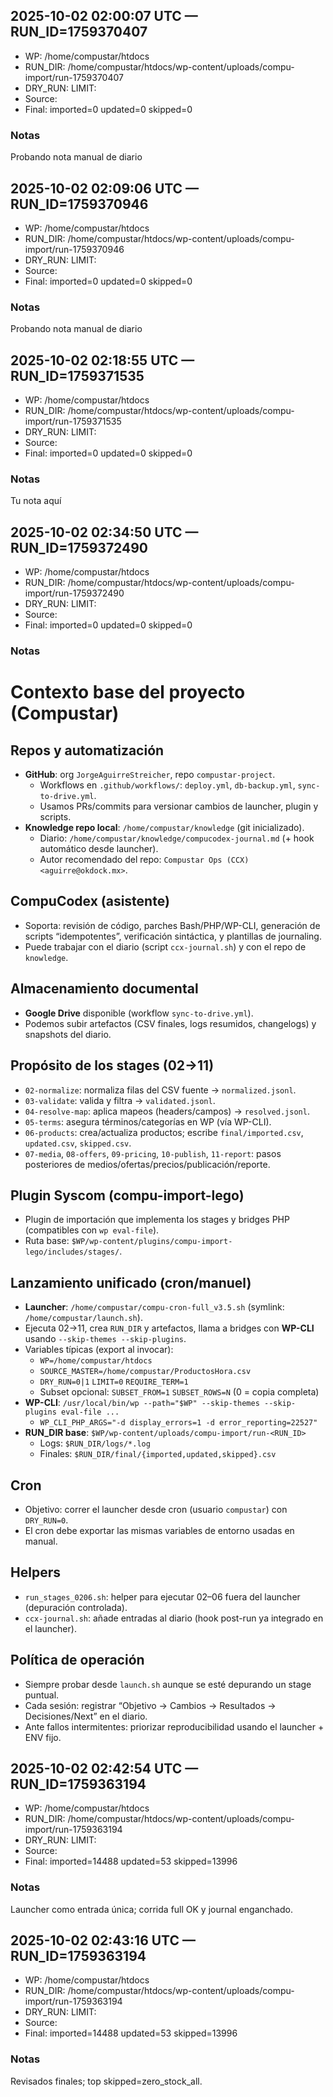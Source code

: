 ## 2025-10-02 02:00:07 UTC — RUN_ID=1759370407

- WP: /home/compustar/htdocs
- RUN_DIR: /home/compustar/htdocs/wp-content/uploads/compu-import/run-1759370407
- DRY_RUN: <nil>    LIMIT: <nil>
- Source: <nil>
- Final: imported=0  updated=0  skipped=0

### Notas
Probando nota manual de diario

## 2025-10-02 02:09:06 UTC — RUN_ID=1759370946

- WP: /home/compustar/htdocs
- RUN_DIR: /home/compustar/htdocs/wp-content/uploads/compu-import/run-1759370946
- DRY_RUN: <nil>    LIMIT: <nil>
- Source: <nil>
- Final: imported=0  updated=0  skipped=0

### Notas
Probando nota manual de diario

## 2025-10-02 02:18:55 UTC — RUN_ID=1759371535

- WP: /home/compustar/htdocs
- RUN_DIR: /home/compustar/htdocs/wp-content/uploads/compu-import/run-1759371535
- DRY_RUN: <nil>    LIMIT: <nil>
- Source: <nil>
- Final: imported=0  updated=0  skipped=0

### Notas
Tu nota aquí

## 2025-10-02 02:34:50 UTC — RUN_ID=1759372490

- WP: /home/compustar/htdocs
- RUN_DIR: /home/compustar/htdocs/wp-content/uploads/compu-import/run-1759372490
- DRY_RUN: <nil>    LIMIT: <nil>
- Source: <nil>
- Final: imported=0  updated=0  skipped=0

### Notas
# Contexto base del proyecto (Compustar)

## Repos y automatización
- **GitHub**: org `JorgeAguirreStreicher`, repo `compustar-project`.
  - Workflows en `.github/workflows/`: `deploy.yml`, `db-backup.yml`, `sync-to-drive.yml`.
  - Usamos PRs/commits para versionar cambios de launcher, plugin y scripts.
- **Knowledge repo local**: `/home/compustar/knowledge` (git inicializado).
  - Diario: `/home/compustar/knowledge/compucodex-journal.md` (+ hook automático desde launcher).
  - Autor recomendado del repo: `Compustar Ops (CCX) <aguirre@okdock.mx>`.

## CompuCodex (asistente)
- Soporta: revisión de código, parches Bash/PHP/WP-CLI, generación de scripts “idempotentes”, verificación sintáctica, y plantillas de journaling.
- Puede trabajar con el diario (script `ccx-journal.sh`) y con el repo de `knowledge`.

## Almacenamiento documental
- **Google Drive** disponible (workflow `sync-to-drive.yml`).
- Podemos subir artefactos (CSV finales, logs resumidos, changelogs) y snapshots del diario.

## Propósito de los stages (02→11)
- `02-normalize`: normaliza filas del CSV fuente → `normalized.jsonl`.
- `03-validate`: valida y filtra → `validated.jsonl`.
- `04-resolve-map`: aplica mapeos (headers/campos) → `resolved.jsonl`.
- `05-terms`: asegura términos/categorías en WP (vía WP-CLI).
- `06-products`: crea/actualiza productos; escribe `final/imported.csv`, `updated.csv`, `skipped.csv`.
- `07-media`, `08-offers`, `09-pricing`, `10-publish`, `11-report`: pasos posteriores de medios/ofertas/precios/publicación/reporte.

## Plugin Syscom (compu-import-lego)
- Plugin de importación que implementa los stages y bridges PHP (compatibles con `wp eval-file`).
- Ruta base: `$WP/wp-content/plugins/compu-import-lego/includes/stages/`.

## Lanzamiento unificado (cron/manuel)
- **Launcher**: `/home/compustar/compu-cron-full_v3.5.sh` (symlink: `/home/compustar/launch.sh`).
- Ejecuta 02→11, crea `RUN_DIR` y artefactos, llama a bridges con **WP-CLI** usando `--skip-themes --skip-plugins`.
- Variables típicas (export al invocar):
  - `WP=/home/compustar/htdocs`
  - `SOURCE_MASTER=/home/compustar/ProductosHora.csv`
  - `DRY_RUN=0|1`  `LIMIT=0`  `REQUIRE_TERM=1`
  - Subset opcional: `SUBSET_FROM=1`  `SUBSET_ROWS=N` (0 = copia completa)
- **WP-CLI**: `/usr/local/bin/wp --path="$WP" --skip-themes --skip-plugins eval-file ...`
  - `WP_CLI_PHP_ARGS="-d display_errors=1 -d error_reporting=22527"`
- **RUN_DIR base**: `$WP/wp-content/uploads/compu-import/run-<RUN_ID>`
  - Logs: `$RUN_DIR/logs/*.log`
  - Finales: `$RUN_DIR/final/{imported,updated,skipped}.csv`

## Cron
- Objetivo: correr el launcher desde cron (usuario `compustar`) con `DRY_RUN=0`.
- El cron debe exportar las mismas variables de entorno usadas en manual.

## Helpers
- `run_stages_0206.sh`: helper para ejecutar 02–06 fuera del launcher (depuración controlada).
- `ccx-journal.sh`: añade entradas al diario (hook post-run ya integrado en el launcher).

## Política de operación
- Siempre probar desde `launch.sh` aunque se esté depurando un stage puntual.
- Cada sesión: registrar “Objetivo → Cambios → Resultados → Decisiones/Next” en el diario.
- Ante fallos intermitentes: priorizar reproducibilidad usando el launcher + ENV fijo.

## 2025-10-02 02:42:54 UTC — RUN_ID=1759363194

- WP: /home/compustar/htdocs
- RUN_DIR: /home/compustar/htdocs/wp-content/uploads/compu-import/run-1759363194
- DRY_RUN: <nil>    LIMIT: <nil>
- Source: <nil>
- Final: imported=14488  updated=53  skipped=13996

### Notas
Launcher como entrada única; corrida full OK y journal enganchado.

## 2025-10-02 02:43:16 UTC — RUN_ID=1759363194

- WP: /home/compustar/htdocs
- RUN_DIR: /home/compustar/htdocs/wp-content/uploads/compu-import/run-1759363194
- DRY_RUN: <nil>    LIMIT: <nil>
- Source: <nil>
- Final: imported=14488  updated=53  skipped=13996

### Notas
Revisados finales; top skipped=zero_stock_all.

